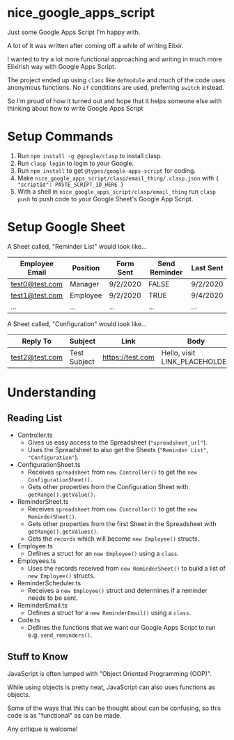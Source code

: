 # nice_google_apps_script

Just some Google Apps Script I'm happy with.

A lot of it was written after coming off a while of writing Elixir.

I wanted to try a lot more functional approaching and writing in much more Elixirish way with Google Apps Script.

The project ended up using `class` like `defmodule` and much of the code uses anonymous functions. No `if` conditions are used, preferring `switch` instead.

So I'm proud of how it turned out and hope that it helps someone else with thinking about how to write Google Apps Script

# Setup Commands

1. Run `npm install -g @google/clasp` to install clasp.
2. Run `clasp login` to login to your Google.
3. Run `npm install` to get `@types/google-apps-script` for coding.
4. Make `nice_google_apps_script/clasp/email_thing/.clasp.json` with `{ "scriptId": PASTE_SCRIPT_ID_HERE }`
5. With a shell in `nice_google_apps_script/clasp/email_thing` run `clasp push` to push code to your Google Sheet's Google App Script.

# Setup Google Sheet

A Sheet called, "Reminder List" would look like...

| Employee Email | Position | Form Sent | Send Reminder | Last Sent |
| -------------- | -------- | --------- | ------------- | --------- |
| test0@test.com | Manager  | 9/2/2020  | FALSE         | 9/2/2020  |
| test1@test.com | Employee | 9/2/2020  | TRUE          | 9/4/2020  |
| ...            | ...      | ...       | ...           | ...       |

A Sheet called, "Configuration" would look like...

| Reply To       | Subject      | Link             | Body                          | Activated |
| -------------- | ------------ | ---------------- | ----------------------------- | --------- |
| test2@test.com | Test Subject | https://test.com | Hello, visit LINK_PLACEHOLDER | TRUE      |

# Understanding

## Reading List

- Controller.ts
  - Gives us easy access to the Spreadsheet (`"spreadsheet_url"`).
  - Uses the Spreadsheet to also get the Sheets (`"Reminder List"`, `"Configuration"`).
- ConfigurationSheet.ts
  - Receives `spreadsheet` from `new Controller()` to get the `new ConfigurationSheet()`.
  - Gets other properties from the Configuration Sheet with `getRange().getValue()`.
- ReminderSheet.ts
  - Receives `spreadsheet` from `new Controller()` to get the `new ReminderSheet()`.
  - Gets other properties from the first Sheet in the Spreadsheet with `getRange().getValues()`.
  - Gets the `records` which will become `new Employee()` structs.
- Employee.ts
  - Defines a struct for an `new Employee()` using a `class`.
- Employees.ts
  - Uses the records received from `new ReminderSheet()` to build a list of `new Employee()` structs.
- ReminderScheduler.ts
  - Receives a `new Employee()` struct and determines if a reminder needs to be sent.
- ReminderEmail.ts
  - Defines a struct for a `new ReminderEmail()` using a `class`.
- Code.ts
  - Defines the functions that we want our Google Apps Script to run e.g. `send_reminders()`.

## Stuff to Know

JavaScript is often lumped with "Object Oriented Programming (OOP)".

While using objects is pretty neat, JavaScript can also uses functions as objects.

Some of the ways that this can be thought about can be confusing, so this code is as "functional" as can be made.

Any critique is welcome!
